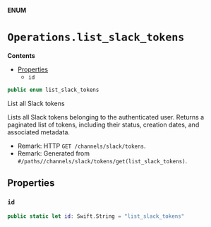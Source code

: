**ENUM**

# `Operations.list_slack_tokens`

**Contents**

- [Properties](#properties)
  - `id`

```swift
public enum list_slack_tokens
```

List all Slack tokens

Lists all Slack tokens belonging to the authenticated user. Returns a paginated list of tokens, including their status, creation dates, and associated metadata.

- Remark: HTTP `GET /channels/slack/tokens`.
- Remark: Generated from `#/paths//channels/slack/tokens/get(list_slack_tokens)`.

## Properties
### `id`

```swift
public static let id: Swift.String = "list_slack_tokens"
```
